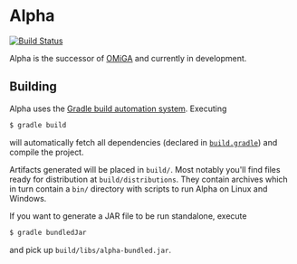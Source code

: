 # Alpha

[![Build Status](https://travis-ci.org/flowlo/alpha.svg?branch=master)](https://travis-ci.org/flowlo/alpha)

Alpha is the successor of [OMiGA](http://www.kr.tuwien.ac.at/research/systems/omiga/) and currently in development.

## Building

Alpha uses the [Gradle build automation system](gradle). Executing

```bash
$ gradle build
```

will automatically fetch all dependencies (declared in [`build.gradle`](build.gradle)) and compile the project.

Artifacts generated will be placed in `build/`. Most notably you'll find files ready for distribution at
`build/distributions`. They contain archives which in turn contain a `bin/` directory with scripts to run Alpha on Linux
and Windows.

If you want to generate a JAR file to be run standalone, execute

```bash
$ gradle bundledJar
```

and pick up `build/libs/alpha-bundled.jar`.